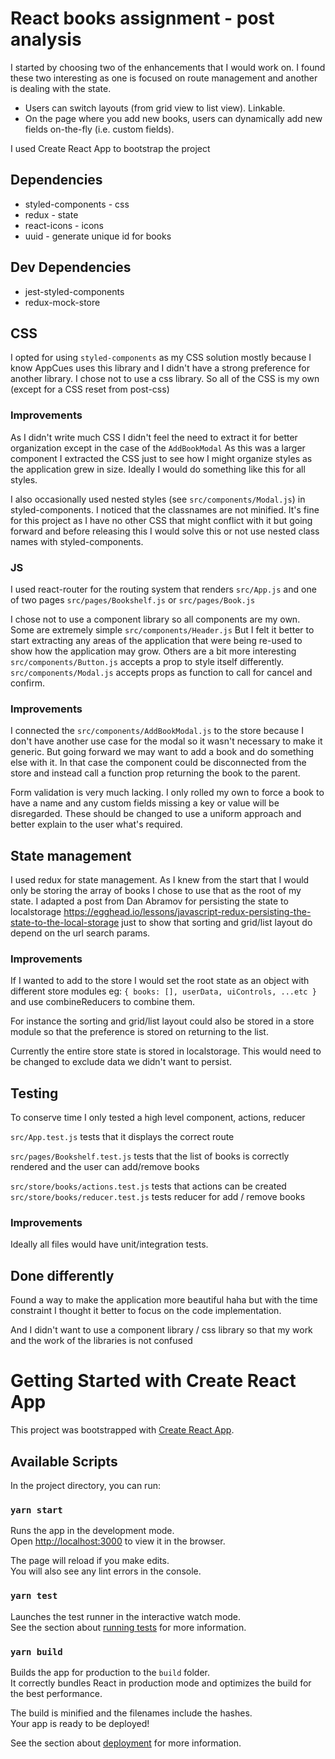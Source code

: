 # React books assignment - post analysis

I started by choosing two of the enhancements that I would work on. I found these two interesting
as one is focused on route management and another is dealing with the state.

- Users can switch layouts (from grid view to list view). Linkable.
- On the page where you add new books, users can dynamically add new fields on-the-fly
  (i.e. custom fields).

I used Create React App to bootstrap the project

## Dependencies

- styled-components - css
- redux - state
- react-icons - icons
- uuid - generate unique id for books

## Dev Dependencies

- jest-styled-components
- redux-mock-store

## CSS

I opted for using `styled-components` as my CSS solution mostly because I know AppCues uses this library
and I didn't have a strong preference for another library. I chose not to use a css library.
So all of the CSS is my own (except for a CSS reset from post-css)

### Improvements

As I didn't write much CSS I didn't feel the need to extract it for better organization except in the case of the `AddBookModal`
As this was a larger component I extracted the CSS just to see how I might organize styles as the application grew in size. Ideally
I would do something like this for all styles.

I also occasionally used nested styles (see `src/components/Modal.js`) in styled-components. I noticed that the classnames are not
minified. It's fine for this project as I have no other CSS that might conflict with it but going forward and before releasing this
I would solve this or not use nested class names with styled-components.

### JS

I used react-router for the routing system that renders `src/App.js` and one of two pages `src/pages/Bookshelf.js` or `src/pages/Book.js`

I chose not to use a component library so all components are my own. Some are extremely simple `src/components/Header.js` But I felt
it better to start extracting any areas of the application that were being re-used to show how the application may grow.
Others are a bit more interesting `src/components/Button.js` accepts a prop to style itself differently. `src/components/Modal.js`
accepts props as function to call for cancel and confirm.

### Improvements

I connected the `src/components/AddBookModal.js` to the store because I don't have another use case for the modal so it wasn't necessary
to make it generic. But going forward we may want to add a book and do something else with it. In that case the component could be disconnected
from the store and instead call a function prop returning the book to the parent.

Form validation is very much lacking. I only rolled my own to force a book to have a name and any custom fields missing a key or value
will be disregarded. These should be changed to use a uniform approach and better explain to the user what's required.

## State management

I used redux for state management. As I knew from the start that I would only be storing the array of books I
chose to use that as the root of my state. I adapted a post from Dan Abramov for persisting the state to localstorage
https://egghead.io/lessons/javascript-redux-persisting-the-state-to-the-local-storage
just to show that sorting and grid/list layout do depend on the url search params.

### Improvements

If I wanted to add to the store I would set the root state as an object with different store modules
eg: `{ books: [], userData, uiControls, ...etc }`
and use combineReducers to combine them.

For instance the sorting and grid/list layout could also be stored in a store module so that the preference is stored
on returning to the list.

Currently the entire store state is stored in localstorage. This would need to be changed to exclude
data we didn't want to persist.

## Testing

To conserve time I only tested a high level component, actions, reducer

`src/App.test.js` tests that it displays the correct route

`src/pages/Bookshelf.test.js` tests that the list of books is correctly rendered and the user can add/remove books

`src/store/books/actions.test.js` tests that actions can be created
`src/store/books/reducer.test.js` tests reducer for add / remove books

### Improvements

Ideally all files would have unit/integration tests.

## Done differently

Found a way to make the application more beautiful haha
but with the time constraint I thought it better to focus on the code implementation.

And I didn't want to use a component library / css library
so that my work and the work of the libraries is not confused

# Getting Started with Create React App

This project was bootstrapped with [Create React App](https://github.com/facebook/create-react-app).

## Available Scripts

In the project directory, you can run:

### `yarn start`

Runs the app in the development mode.\
Open [http://localhost:3000](http://localhost:3000) to view it in the browser.

The page will reload if you make edits.\
You will also see any lint errors in the console.

### `yarn test`

Launches the test runner in the interactive watch mode.\
See the section about [running tests](https://facebook.github.io/create-react-app/docs/running-tests) for more information.

### `yarn build`

Builds the app for production to the `build` folder.\
It correctly bundles React in production mode and optimizes the build for the best performance.

The build is minified and the filenames include the hashes.\
Your app is ready to be deployed!

See the section about [deployment](https://facebook.github.io/create-react-app/docs/deployment) for more information.
